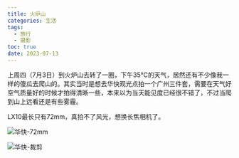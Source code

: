 ```yaml
---
title: 火炉山
categories: 生活
tags:
  - 旅行
  - 摄影
toc: true
date: 2023-07-13
---
```


上周四（7月3日）到火炉山去转了一圈，下午35℃的天气，居然还有不少像我一样的傻瓜去爬山的。其实当时是想去华快观光点拍一个广州三件套，需要在天气好空气质量好的时候才拍得清晰一些，本来以为当天能见度已经很不错了，不过当爬到山上远看还是有些雾霾。

<!-- more -->

LX10最长只有72mm，真拍不了风光，想换长焦相机了。

![华快-72mm](https://i.zguishen.com/file/7c10fef1aca63c9ce64f8.jpg)

![华快-裁剪](https://i.zguishen.com/file/31d3bdb4db814356607ca.jpg)

